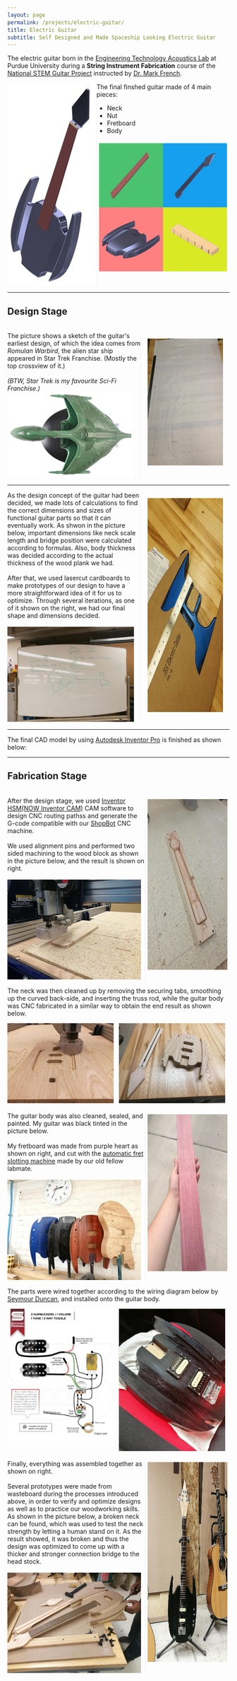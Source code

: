 ```yaml
---
layout: page
permalink: /projects/electric-guitar/
title: Electric Guitar
subtitle: Self Designed and Made Spaceship Looking Electric Guitar
---
```


The electric guitar born in the [Engineering Technology Acoustics Lab](https://polytechnic.purdue.edu/facilities/acoustics-lab) at Purdue University during a **String Instrument Fabrication** course of the [National STEM Guitar Project](http://guitarbuilding.website/) instructed by [Dr. Mark French](https://web.ics.purdue.edu/~rmfrench/index.htm).

<div style="display:flex;">
    <div style="flex:40%; border-right:1px solid #f1f1f1;">
        <a href="/img/projects/electric-guitar/Electric-Guitar.jpg"><img src="/img/projects/electric-guitar/Electric-Guitar_Thumbnail.jpg" class = "lazyload" height="100%"></a>
    </div>
    <div style="flex:60%;">
        The final finshed guitar made of 4 main pieces:
        <ul>
            <li>Neck</li>
            <li>Nut</li>
            <li>Fretboard</li>
            <li>Body</li>
        </ul>
        <a href="/img/projects/electric-guitar/Guitar_Four_Parts.jpg"><img src="/img/projects/electric-guitar/Guitar_Four_Parts_Thumbnail.jpg" class = "lazyload" width="96%" style="padding:2%;"></a>
    </div>
</div>

<hr />

## Design Stage

<br/>

<div style="display:flex;">
    <div style="flex:60%;">
        The picture shows a sketch of the guitar's earliest design, of which the idea comes from <i>Romulan Warbird</i>, the alien star ship appeared in Star Trek Franchise. (Mostly the top crossview of it.)
        <br/>
        <br/>
        <i>(BTW, Star Trek is my favourite Sci-Fi Franchise.)</i>
        <br/>
        <a href="/img/projects/electric-guitar/Romulan Warbird.jpg"><img src="/img/projects/electric-guitar/Romulan Warbird.jpg" class = "lazyload" width="95%"></a>
    </div>
    <div style="flex:34%; border-left:1px solid #f1f1f1; padding:3%;">
        <a href="/img/projects/electric-guitar/Earliest Guitar Design.jpg"><img src="/img/projects/electric-guitar/guitar1.jpg" class = "lazyload" height="95%"></a>
    </div>
</div>

<hr />

<div style="display:flex;">
    <div style="flex:60%;">
        As the design concept of the guitar had been decided, we made lots of calculations to find the correct dimensions and sizes of functional guitar parts so that it can eventually work. As shwon in the picture below, important dimensions like neck scale length and bridge position were calculated according to formulas. Also, body thickness was decided according to the actual thickness of the wood plank we had.
        <br/>
        <br/>
        After that, we used lasercut cardboards to make prototypes of our design to have a more straightforward idea of it for us to optimize. Through several iterations, as one of it shown on the right, we had our final shape and dimensions decided.
        <br/>
        <br/>
        <a href="/img/projects/electric-guitar/Design Calculations.jpg"><img src="/img/projects/electric-guitar/guitar3.jpg" class = "lazyload" width="95%"></a>
    </div>
    <div style="flex:34%; border-left:1px solid #f1f1f1; padding:3%;">
        <a href="/img/projects/electric-guitar/Carboard Prototype.jpg"><img src="/img/projects/electric-guitar/guitar2.jpg" class = "lazyload" height="98%"></a>
    </div>
</div>

<hr />

The final CAD model by using [Autodesk Inventor Pro](https://www.autodesk.com/products/inventor/overview) is finished as shown below:

<script src="https://embed.github.com/view/3d/elizhyu/elizhyu.github.io/master/model/electric-guitar/Electric%20Guitar.stl"></script>

<hr />

## Fabrication Stage

<br/>

<div style="display:flex;">
    <div style="flex:60%;">
        After the design stage, we used <a href="https://www.autodesk.com/products/inventor-cam/overview">Inventor HSM(NOW Inventor CAM)</a> CAM software to design CNC routing pathss and generate the G-code compatible with our <a href="https://www.shopbottools.com/">ShopBot</a> CNC machine.
        <br/>
        <br/>
        We used alignment pins and performed two sided machining to the wood block as shown in the picture below, and the result is shown on right.
        <br/>
        <br/>
        <a href="/img/projects/electric-guitar/CNC Neck Start.jpg"><img src="/img/projects/electric-guitar/cnc0.jpg" class = "lazyload" width="97%"></a>
    </div>
    <div style="flex:34%; border-left:1px solid #f1f1f1; padding:1%;">
        <a href="/img/projects/electric-guitar/CNC Neck Finish.jpg"><img src="/img/projects/electric-guitar/cnc1.jpg" class = "lazyload" height="95%"></a>
    </div>
</div>

The neck was then cleaned up by removing the securing tabs, smoothing up the curved back-side, and inserting the truss rod, while the guitar body was CNC fabricated in a similar way to obtain the end result as shown below.

<div style="display:flex;">
    <div style="flex:49%;">
        <a href="/img/projects/electric-guitar/CNC Body Start.jpg"><img src="/img/projects/electric-guitar/cnc2.jpg" class = "lazyload" width="96%"></a>
    </div>
    <div style="flex:49%; border-left:1px solid #f1f1f1;">
        <a href="/img/projects/electric-guitar/CNC Body Finish.jpg"><img src="/img/projects/electric-guitar/cnc3.jpg" class = "lazyload" width="96%"></a>
    </div>
</div>

<br />

<div style="display:flex;">
    <div style="flex:60%;">
        The guitar body was also cleaned, sealed, and painted. My guitar was black tinted in the picture below.
        <br/>
        <br/>
        My fretboard was made from purple heart as shown on right, and cut with the <a href="/doc/PLC Fret Slotting.pdf">automatic fret slotting machine</a> made by our old fellow labmate.
        <br/>
        <br/>
        <a href="/img/projects/electric-guitar/Painted Guitar Body.jpg"><img src="/img/projects/electric-guitar/guitar0.jpg" class = "lazyload" width="97%"></a>
    </div>
    <div style="flex:34%; border-left:1px solid #f1f1f1; padding:1%;">
        <a href="/img/projects/electric-guitar/Fretboard.jpg"><img src="/img/projects/electric-guitar/fret.jpg" class = "lazyload" height="95%"></a>
    </div>
</div>

The parts were wired together according to the wiring diagram below by <a href="https://www.seymourduncan.com/">Seymour Duncan</a>, and installed onto the guitar body.

<div style="display:flex;">
    <div style="flex:49%;">
        <a href="/img/projects/electric-guitar/Wiring.jpg"><img src="/img/projects/electric-guitar/Wiring.jpg" class = "lazyload" width="96%"></a>
    </div>
    <div style="flex:49%; border-left:1px solid #f1f1f1;">
        <a href="/img/projects/electric-guitar/Body Assembled.jpg"><img src="/img/projects/electric-guitar/guitar4.jpg" class = "lazyload" width="96%"></a>
    </div>
</div>

<br />

<div style="display:flex;">
    <div style="flex:60%;">
        Finally, everything was assembled together as shown on right.
        <br/>
        <br/>
        Several prototypes were made from wasteboard during the processes introduced above, in order to verify and optimize designs as well as to practice our woodworking skills. As shown in the picture below, a broken neck can be found, which was used to test the neck strength by letting a human stand on it. As the result showed, it was broken and thus the design was optimized to come up with a thicker and stronger connection bridge to the head stock.
        <br/>
        <br/>
        <a href="/img/projects/electric-guitar/Prototypes.jpg"><img src="/img/projects/electric-guitar/guitar5.jpg" class = "lazyload" width="97%"></a>
    </div>
    <div style="flex:34%; border-left:1px solid #f1f1f1; padding:1%;">
        <a href="/img/projects/electric-guitar/Finished.jpg"><img src="/img/projects/electric-guitar/guitar6.jpg" class = "lazyload" height="95%"></a>
    </div>
</div>